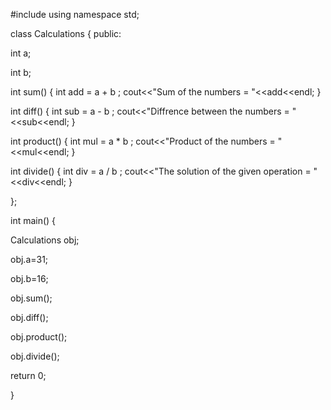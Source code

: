 #include <iostream>
using namespace std;

class Calculations
{
 public:
 
 int a;
 
 int b;
 
 
  int sum()
  {
   int add = a + b ;
   cout<<"Sum of the numbers = "<<add<<endl;
  }
  
  int diff()
  {
   int sub = a - b ;
   cout<<"Diffrence between the numbers = "<<sub<<endl;
  }
   
  int product()
  {
   int mul = a * b ;
   cout<<"Product of the numbers = "<<mul<<endl;
  }
  
  int divide()
  {
   int div = a / b ;
   cout<<"The solution of the given operation = "<<div<<endl;
  }

};

int main()
{

Calculations obj;

obj.a=31;

obj.b=16;

obj.sum();

obj.diff();

obj.product();

obj.divide();

return 0;

}

  
  
